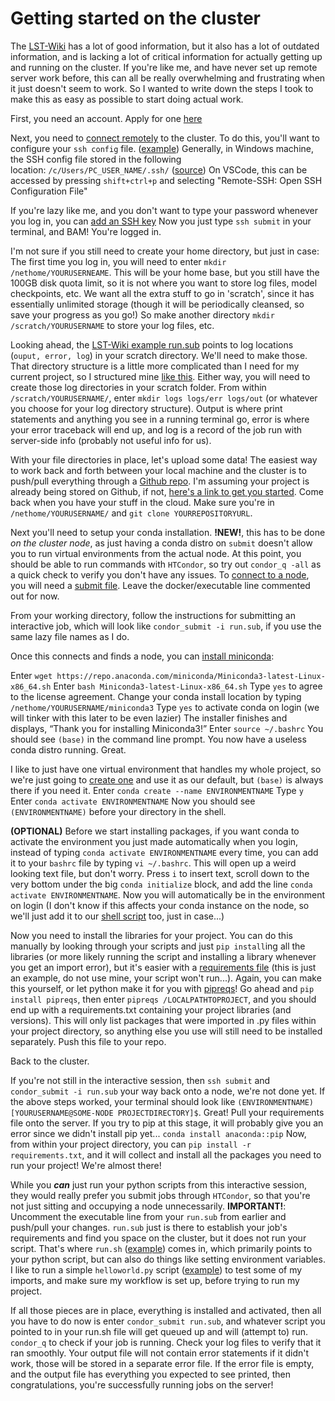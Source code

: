 # Getting started on the cluster

The [LST-Wiki](https://wiki2.coli.uni-saarland.de/doku.php?id=start) has a lot of good information, but it also has a lot of outdated information, and is lacking a lot of critical information for actually getting up and running on the cluster. If you're like me, and have never set up remote server work before, this can all be really overwhelming and frustrating when it just doesn't seem to work. So I wanted to write down the steps I took to make this as easy as possible to start doing actual work.

First, you need an account. Apply for one [here](https://wiki2.coli.uni-saarland.de/doku.php?id=user:application_form)

Next, you need to [connect remotely](https://wiki2.coli.uni-saarland.de/doku.php?id=user:access) to the cluster. To do this, you'll want to configure your `ssh config` file. ([example](https://github.com/WilliamPLaCroix/LST-cluster-info/blob/835631ab93d0f9ba3220ef8f134b61b631f96de3/config)) Generally, in Windows machine, the SSH config file stored in the following location: `/c/Users/PC_USER_NAME/.ssh/` ([source](https://stackoverflow.com/questions/56287059/how-to-set-up-an-ssh-config-file-for-beginners)) On VSCode, this can be accessed by pressing `shift+ctrl+p` and selecting "Remote-SSH: Open SSH Configuration File"

If you're lazy like me, and you don't want to type your password whenever you log in, you can [add an SSH key](https://superuser.com/questions/8077/how-do-i-set-up-ssh-so-i-dont-have-to-type-my-password) Now you just type `ssh submit` in your terminal, and BAM! You're logged in.

I'm not sure if you still need to create your home directory, but just in case:
The first time you log in, you will need to enter `mkdir /nethome/YOURUSERNEAME`. This will be your home base, but you still have the 100GB disk quota limit, so it is not where you want to store log files, model checkpoints, etc. We want all the extra stuff to go in 'scratch', since it has essentially unlimited storage (though it will be periodically cleansed, so save your progress as you go!) So make another directory `mkdir /scratch/YOURUSERNAME` to store your log files, etc. 

Looking ahead, the [LST-Wiki example run.sub](https://wiki2.coli.uni-saarland.de/lib/exe/fetch.php?media=user:cluster:run_interactive.sub) points to log locations (`ouput, error, log`) in your scratch directory. We'll need to make those. That directory structure is a little more complicated than I need for my current project, so I structured mine [like this](https://github.com/WilliamPLaCroix/LST-cluster-info/blob/main/run.sub). Either way, you will need to create those log directories in your scratch folder. From within `/scratch/YOURUSERNAME/`, enter `mkdir logs logs/err logs/out` (or whatever you choose for your log directory structure). Output is where print statements and anything you see in a running terminal go, error is where your error traceback will end up, and log is a record of the job run with server-side info (probably not useful info for us).

With your file directories in place, let's upload some data! The easiest way to work back and forth between your local machine and the cluster is to push/pull everything through a [Github repo](https://github.com/). I'm assuming your project is already being stored on Github, if not, [here's a link to get you started](https://product.hubspot.com/blog/git-and-github-tutorial-for-beginners). Come back when you have your stuff in the cloud. Make sure you're in `/nethome/YOURUSERNAME/` and `git clone YOURREPOSITORYURL`. 

Next you'll need to setup your conda installation. **!NEW!**, this has to be done *on the cluster node*, as just having a conda distro on `submit` doesn't allow you to run virtual environments from the actual node. At this point, you should be able to run commands with `HTCondor`, so try out `condor_q -all` as a quick check to verify you don't have any issues. To [connect to a node](https://wiki2.coli.uni-saarland.de/doku.php?id=user:cluster:condor), you will need a [submit file](https://github.com/WilliamPLaCroix/LST-cluster-info/blob/4b74ec7056d456f318d47caa0fb9f6e1e71b4690/run.sub). Leave the docker/executable line commented out for now.

From your working directory, follow the instructions for submitting an interactive job, which will look like `condor_submit -i run.sub`, if you use the same lazy file names as I do.

Once this connects and finds a node, you can [install miniconda](https://docs.anaconda.com/miniconda/install/):

Enter `wget https://repo.anaconda.com/miniconda/Miniconda3-latest-Linux-x86_64.sh`
Enter `bash Miniconda3-latest-Linux-x86_64.sh`
Type `yes` to agree to the license agreement.
Change your conda install location by typing `/nethome/YOURUSERNAME/miniconda3`
Type `yes` to activate conda on login (we will tinker with this later to be even lazier)
The installer finishes and displays, “Thank you for installing Miniconda3!”
Enter `source ~/.bashrc`
You should see `(base)` in the command line prompt.
You now have a useless conda distro running. Great.

I like to just have one virtual environment that handles my whole project, so we're just going to [create one](https://docs.conda.io/projects/conda/en/latest/user-guide/tasks/manage-environments.html) and use it as our default, but `(base)` is always there if you need it.
Enter `conda create --name ENVIRONMENTNAME`
Type `y`
Enter `conda activate ENVIRONMENTNAME`
Now you should see `(ENVIRONMENTNAME)` before your directory in the shell.

**(OPTIONAL)** Before we start installing packages, if you want conda to activate the environment you just made automatically when you login, instead of typing `conda activate ENVIRONMENTNAME` every time, you can add it to your `bashrc` file by typing `vi ~/.bashrc`. This will open up a weird looking text file, but don't worry. Press `i` to insert text, scroll down to the very bottom under the big `conda initialize` block, and add the line `conda activate ENVIRONMENTNAME`. Now you will automatically be in the environment on login (I don't know if this affects your conda instance on the node, so we'll just add it to our [shell script](https://github.com/WilliamPLaCroix/LST-cluster-info/blob/4b74ec7056d456f318d47caa0fb9f6e1e71b4690/run.sh) too, just in case...)

Now you need to install the libraries for your project. You can do this manually by looking through your scripts and just `pip install`ing all the libraries (or more likely running the script and installing a library whenever you get an import error), but it's easier with a [requirements file](https://github.com/WilliamPLaCroix/LST-cluster-info/blob/4b74ec7056d456f318d47caa0fb9f6e1e71b4690/requirements.txt) (this is just an example, do not use mine, your script won't run...). Again, you can make this yourself, or let python make it for you with [pipreqs](https://pypi.org/project/pipreqs/)! Go ahead and `pip install pipreqs`, then enter `pipreqs /LOCALPATHTOPROJECT`, and you should end up with a requirements.txt containing your project libraries (and versions). This will only list packages that were imported in .py files within your project directory, so anything else you use will still need to be installed separately. Push this file to your repo. 

Back to the cluster.

If you're not still in the interactive session, then `ssh submit` and `condor_submit -i run.sub` your way back onto a node, we're not done yet. If the above steps worked, your terminal should look like `(ENVIRONMENTNAME) [YOURUSERNAME@SOME-NODE PROJECTDIRECTORY]$`. Great! Pull your requirements file onto the server. If you try to pip at this stage, it will probably give you an error since we didn't install pip yet... `conda install anaconda::pip` Now, from within your project directory, you can `pip install -r requirements.txt`, and it will collect and install all the packages you need to run your project! We're almost there!

While you ***can*** just run your python scripts from this interactive session, they would really prefer you submit jobs through `HTCondor`, so that you're not just sitting and occupying a node unnecessarily. **IMPORTANT!**: Uncomment the executable line from your `run.sub` from earlier and push/pull your changes. `run.sub` just is there to establish your job's requirements and find you space on the cluster, but it does not run your script. That's where `run.sh` ([example](https://github.com/WilliamPLaCroix/LST-cluster-info/blob/4b74ec7056d456f318d47caa0fb9f6e1e71b4690/run.sh)) comes in, which primarily points to your python script, but can also do things like setting environment variables. I like to run a simple `helloworld.py` script ([example](https://github.com/WilliamPLaCroix/LST-cluster-info/blob/9f8a3e3db0354bbdfe4188e565e8e2b9257a0da7/helloworld.py)) to test some of my imports, and make sure my workflow is set up, before trying to run my project.

If all those pieces are in place, everything is installed and activated, then all you have to do now is enter `condor_submit run.sub`, and whatever script you pointed to in your run.sh file will get queued up and will (attempt to) run. `condor_q` to check if your job is running. Check your log files to verify that it ran smoothly. Your output file will not contain error statements if it didn't work, those will be stored in a separate error file. If the error file is empty, and the output file has everything you expected to see printed, then congratulations, you're successfully running jobs on the server!
